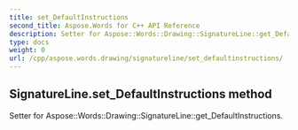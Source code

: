 ```yaml
---
title: set_DefaultInstructions
second_title: Aspose.Words for C++ API Reference
description: Setter for Aspose::Words::Drawing::SignatureLine::get_DefaultInstructions. 
type: docs
weight: 0
url: /cpp/aspose.words.drawing/signatureline/set_defaultinstructions/
---
```

## SignatureLine.set_DefaultInstructions method


Setter for Aspose::Words::Drawing::SignatureLine::get_DefaultInstructions. 

